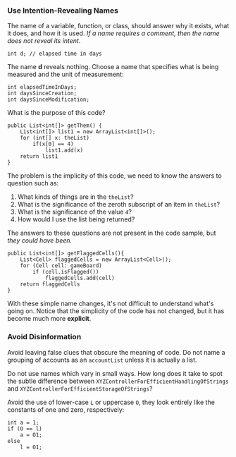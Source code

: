 ### Use Intention-Revealing Names
The name of a variable, function, or class, should answer why it exists, what it does, and how it is used.
*If a name requires a comment, then the name does not reveal its intent.*
``` 
int d; // elapsed time in days
```
The name **d** reveals nothing. Choose a name that specifies what is being measured and the unit of measurement:
```
int elapsedTimeInDays;
int daysSinceCreation;
int daysSinceModification;
```
What is the purpose of this code?
```
public List<int[]> getThem() {
    List<int[]> list1 = new ArrayList<int[]>();
    for (int[] x: theList)
        if(x[0] == 4)
            list1.add(x)
    return list1
}
```
The problem is the implicity of this code, we need to know the answers to question such as:
1. What kinds of things are in the `theList`?
2. What is the significance of the zeroth subscript of an item in `theList`?
3. What is the significance of the value `4`?
4. How would I use the list being returned?    

The answers to these questions are not present in the code sample, but *they could have been.* 
```
public List<int[]> getFlaggedCells(){
    List<Cell> flaggedCells = new ArrayList<Cell>();
    for (Cell cell: gameBoard)
        if (cell.isFlagged())
            flaggedCells.add(cell)
    return flaggedCells
}
```
With these simple name changes, it's not difficult to understand what's going on. 
Notice that the simplicity of the code has not changed, but it has become much more **explicit**.

### Avoid Disinformation
Avoid leaving false clues that obscure the meaning of code. Do not name a grouping of accounts as an `accountList` unless it is actually a list. 

Do not use names which vary in small ways. How long does it take to spot the subtle difference between
`XYZControllerForEfficientHandlingOfStrings` and `XYZControllerForEfficientStorageOfStrings`?

Avoid the use of lower-case `L` or uppercase `O`, they look entirely like the constants of one and zero, respectively:
```
int a = 1;
if (O == l)
    a = O1;
else
    l = O1;
```
